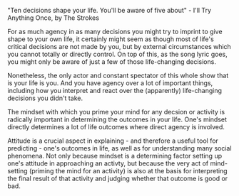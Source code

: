 "Ten decisions shape your life. You'll be aware of five about" - I'll Try Anything Once, by The Strokes

For as much agency in as many decisions you might try to imprint to give shape to your own life, it certainly might seem as though most of life's critical decisions are not made by you, but by external circumstances which you cannot totally or directly control.
On top of this, as the song lyric goes, you might only be aware of just a few of those life-changing decisions.

Nonetheless, the only actor and constant spectator of this whole show that is your life is you.
And you have agency over a lot of important things, including how you interpret and react over the (apparently) life-changing decisions you didn't take.

The mindset with which you prime your mind for any decsion or activity is radically important in determining the outcomes in your life.
One's mindset directly determines a lot of life outcomes where direct agency is involved.

Attitude is a crucial aspect in explaining - and therefore a useful tool for predicting - one's outcomes in life, as well as for understanding many social phenomena.
Not only because mindset is a determining factor setting up one's attitude in approaching an activty, but because the very act of mind-setting (priming the mind for an activity) is also at the basis for interpreting the final result of that activity and judging whether that outcome is good or bad.

